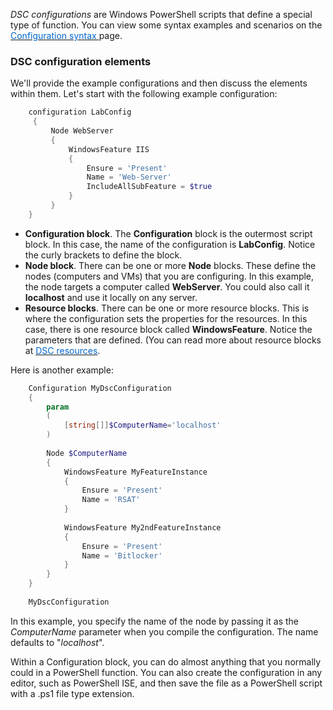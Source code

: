 

*DSC configurations* are Windows PowerShell scripts that define a special type of function. You can view some syntax examples and scenarios on the <a href="https://msdn.microsoft.com/en-us/powershell/dsc/configurations#configuration-syntax" target="_blank"><span style="color: #0066cc;" color="#0066cc">Configuration syntax </span></a> page.



### DSC configuration elements
We'll provide the example configurations and then discuss the elements within them. Let's start with the following example configuration:

```powershell
    configuration LabConfig 
     { 
         Node WebServer 
         { 
             WindowsFeature IIS 
             { 
                 Ensure = 'Present' 
                 Name = 'Web-Server' 
                 IncludeAllSubFeature = $true 
             } 
         } 
    } 
```


- **Configuration block**. The **Configuration** block is the outermost script block. In this case, the name of the configuration is **LabConfig**. Notice the curly brackets to define the block.
- **Node block**. There can be one or more **Node** blocks. These define the nodes (computers and VMs) that you are configuring. In this example, the node targets a computer called **WebServer**. You could also call it **localhost** and use it locally on any server.
- **Resource blocks**. There can be one or more resource blocks. This is where the configuration sets the properties for the resources. In this case, there is one resource block called **WindowsFeature**. Notice the parameters that are defined. (You can read more about resource blocks at <a href="https://docs.microsoft.com/en-us/powershell/dsc/resources/resources" target="_blank"><span style="color: #0066cc;" color="#0066cc">DSC resources</span></a>.

Here is another example:

```powershell
    Configuration MyDscConfiguration
    {
        param
        (
            [string[]]$ComputerName='localhost'
        )
    
        Node $ComputerName
        {
            WindowsFeature MyFeatureInstance
            {
                Ensure = 'Present'
                Name = 'RSAT'
            }
    
            WindowsFeature My2ndFeatureInstance
            {
                Ensure = 'Present'
                Name = 'Bitlocker'
            }
        }
    }
    
    MyDscConfiguration
```

In this example, you specify the name of the node by passing it as the *ComputerName* parameter when you compile the configuration. The name defaults to "*localhost*".

Within a Configuration block, you can do  almost anything that you normally could in a PowerShell function. You can also create the configuration in any editor, such as PowerShell ISE, and then save the file as a PowerShell script with a .ps1 file type extension.
